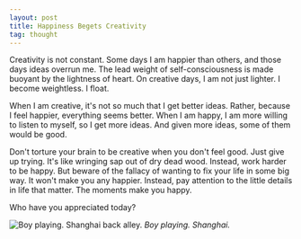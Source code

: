 ```yaml
---
layout: post
title: Happiness Begets Creativity
tag: thought
---
```


Creativity is not constant. Some days I am happier
than others, and those days ideas overrun me. The
lead weight of self-consciousness is made buoyant
by the lightness of heart. On creative days, I am
not just lighter. I become weightless. I float.

When I am creative, it's not so much that I get
better ideas. Rather, because I feel happier,
everything seems better. When I am happy, I am
more willing to listen to myself, so I get more
ideas. And given more ideas, some of them would be
good.

Don't torture your brain to be creative when you
don't feel good. Just give up trying. It's like
wringing sap out of dry dead wood. Instead, work
harder to be happy. But beware of the fallacy of
wanting to fix your life in some big way. It won't
make you any happier. Instead, pay attention to
the little details in life that matter. The
moments make you happy.

Who have you appreciated today?

<span class='splash'>
 <img alt="Boy playing. Shanghai back alley." title="Boy playing. Shanghai back alley." src="http://i467.photobucket.com/albums/rr40/hdyeh2000/IMG_4838.jpg"></img>
 <i> Boy playing. Shanghai. </i>
</span>
